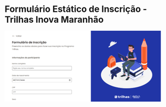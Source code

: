 # Formulário Estático de Inscrição - Trilhas Inova Maranhão
![Imagem do Formulário de Inscrição](form-imagem.png)
